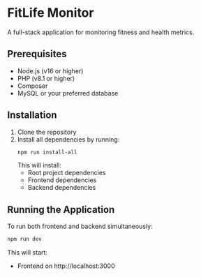 # FitLife Monitor

A full-stack application for monitoring fitness and health metrics.

## Prerequisites

- Node.js (v16 or higher)
- PHP (v8.1 or higher)
- Composer
- MySQL or your preferred database

## Installation

1. Clone the repository
2. Install all dependencies by running:
   ```bash
   npm run install-all
   ```
   This will install:
   - Root project dependencies
   - Frontend dependencies
   - Backend dependencies

## Running the Application

To run both frontend and backend simultaneously:

```bash
npm run dev
```

This will start:
- Frontend on http://localhost:3000

